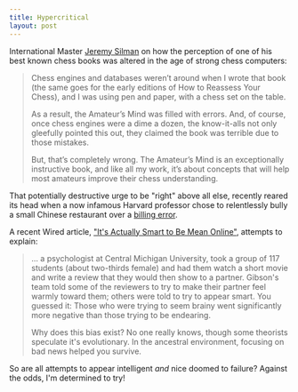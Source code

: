 ```yaml
---
title: Hypercritical
layout: post
---
```


International Master [Jeremy Silman][1] on how the perception of one
of his best known chess books was altered in the age of strong chess
computers:

> Chess engines and databases weren’t around when I wrote that book
> (the same goes for the early editions of How to Reassess Your
> Chess), and I was using pen and paper, with a chess set on the
> table.
>
> As a result, the Amateur’s Mind was filled with errors. And, of
> course, once chess engines were a dime a dozen, the know-it-alls not
> only gleefully pointed this out, they claimed the book was terrible
> due to those mistakes.
>
> But, that’s completely wrong. The Amateur’s Mind is an exceptionally
> instructive book, and like all my work, it’s about concepts that
> will help most amateurs improve their chess understanding.

That potentially destructive urge to be "right" above all else,
recently reared its head when a now infamous Harvard professor chose
to relentlessly bully a small Chinese restaurant over a 
[billing error][2].

A recent Wired article, ["It's Actually Smart to Be Mean Online"][3],
attempts to explain:

> ... a psychologist at Central Michigan University, took a group of
> 117 students (about two-thirds female) and had them watch a short
> movie and write a review that they would then show to a
> partner. Gibson's team told some of the reviewers to try to make
> their partner feel warmly toward them; others were told to try to
> appear smart. You guessed it: Those who were trying to seem brainy
> went significantly more negative than those trying to be endearing.
>
> Why does this bias exist? No one really knows, though some theorists
> speculate it's evolutionary. In the ancestral environment, focusing
> on bad news helped you survive.

So are all attempts to appear intelligent _and_ nice doomed to
failure?  Against the odds, I'm determined to try!

[1]: http://www.chess.com/article/view/chess-engines-are-not-your-friend
[2]: http://www.boston.com/food-dining/restaurants/2014/12/09/harvard-business-school-professor-goes-war-over-worth-chinese-food/KfMaEhab6uUY1COCnTbrXP/story.html
[3]: http://www.wired.com/2014/11/be-mean-online/
